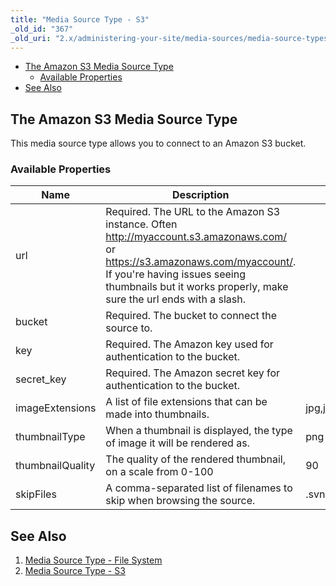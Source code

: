 ```yaml
---
title: "Media Source Type - S3"
_old_id: "367"
_old_uri: "2.x/administering-your-site/media-sources/media-source-types/media-source-type-s3"
---
```


- [The Amazon S3 Media Source Type](#MediaSourceType-S3-TheAmazonS3MediaSourceType)
  - [Available Properties](#MediaSourceType-S3-AvailableProperties)
- [See Also](#MediaSourceType-S3-SeeAlso)



## The Amazon S3 Media Source Type

This media source type allows you to connect to an Amazon S3 bucket.

### Available Properties

| Name | Description | Default Value |
|------|-------------|---------------|
| url | Required. The URL to the Amazon S3 instance. Often <http://myaccount.s3.amazonaws.com/> or <https://s3.amazonaws.com/myaccount/>. If you're having issues seeing thumbnails but it works properly, make sure the url ends with a slash. |  |
| bucket | Required. The bucket to connect the source to. |  |
| key | Required. The Amazon key used for authentication to the bucket. |
| secret\_key | Required. The Amazon secret key for authentication to the bucket. |
| imageExtensions | A list of file extensions that can be made into thumbnails. | jpg,jpeg,png,gif |
| thumbnailType | When a thumbnail is displayed, the type of image it will be rendered as. | png |
| thumbnailQuality | The quality of the rendered thumbnail, on a scale from 0-100 | 90 |
| skipFiles | A comma-separated list of filenames to skip when browsing the source. | .svn,.git,\_notes,nbproject,.idea,.DS\_Store |

## See Also

1. [Media Source Type - File System](administering-your-site/media-sources/media-source-types/media-source-type-file-system)
2. [Media Source Type - S3](administering-your-site/media-sources/media-source-types/media-source-type-s3)